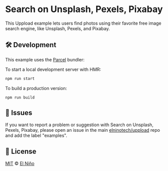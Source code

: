 # Search on Unsplash, Pexels, Pixabay

This Uppload example lets users find photos using their favorite free image search engine, like Unsplash, Pexels, and Pixabay.

## 🛠 Development

This example uses the [Parcel](https://github.com/parcel-bundler/parcel) bundler:

To start a local development server with HMR:

```bash
npm run start
```

To build a production version:

```
npm run build
```

## 🐛 Issues

If you want to report a problem or suggestion with Search on Unsplash, Pexels, Pixabay, please open an issue in the main [elninotech/uppload](https://github.com/elninotech/uppload) repo and add the label "examples".

## 📄 License

[MIT](https://github.com/elninotech/uppload-examples/blob/master/LICENSE) © [El Niño](https://elnino.tech)
